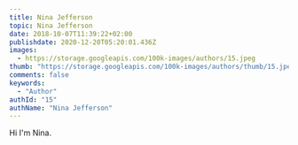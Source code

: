 ```yaml
---
title: Nina Jefferson
topic: Nina Jefferson
date: 2018-10-07T11:39:22+02:00
publishdate: 2020-12-20T05:20:01.436Z
images:
  - https://storage.googleapis.com/100k-images/authors/15.jpeg
thumb: "https://storage.googleapis.com/100k-images/authors/thumb/15.jpeg"
comments: false
keywords:
  - "Author"
authId: "15"
authName: "Nina Jefferson"
---
```


Hi I'm Nina.
